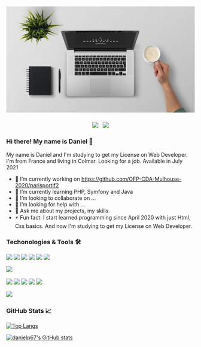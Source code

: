 
# ![danielp67 header](img/laptop-1209008_1280.jpg)

<p align='center'>
<a href="https://danielp.promo-46.codeur.online/" target="_blank"><img height="30" src="https://raw.githubusercontent.com/danielp67/danielp67/img/web.png"></a>&nbsp;&nbsp;
<a href="https://www.linkedin.com/in/daniel-prabhakar-dev/" target="_blank"><img height="30" src="https://raw.githubusercontent.com/danielp67/danielp67/img/linkedin-icon.svg"></a>
</p>


### Hi there! My name is Daniel 👋

My name is Daniel and I'm studying to get my License on Web Developer. I'm from France and living in Colmar.
Looking for a job. Available in July 2021

- 🔭 I’m currently working on https://github.com/OFP-CDA-Mulhouse-2020/parisportif2
- 🌱 I’m currently learning PHP, Symfony and Java
- 👯 I’m looking to collaborate on ...
- 🤔 I’m looking for help with ...
- 💬 Ask me about my projects, my skills
- ⚡ Fun fact: I start learned programming since April 2020 with just Html, Css basics. And now I'm studying to get my License on Web Developer. 


### Techonologies & Tools 🛠️

![](https://img.shields.io/badge/Code-Php-informational?style=flat&logo=php&logoColor=white&color=2bbc8a)
![](https://img.shields.io/badge/Code-React-informational?style=flat&logo=react&logoColor=white&color=2bbc8a)
![](https://img.shields.io/badge/Code-Javascript-informational?style=flat&logo=javascript&logoColor=white&color=2bbc8a)
![](https://img.shields.io/badge/Code-Bootstrap-informational?style=flat&logo=bootstrap&logoColor=white&color=2bbc8a)
![](https://img.shields.io/badge/Code-Html-informational?style=flat&logo=html&logoColor=white&color=2bbc8a)
![](https://img.shields.io/badge/Code-Css-informational?style=flat&logo=css&logoColor=white&color=2bbc8a)

![](https://img.shields.io/badge/Framework-Symfony-informational?style=flat&logo=symfony&logoColor=white&color=2bbc8a)


![](https://img.shields.io/badge/Tools-Docker-informational?style=flat&logo=docker&logoColor=white&color=2bbc8a)
![](https://img.shields.io/badge/Tools-PhpUnit-informational?style=flat&logo=phpunit&logoColor=white&color=2bbc8a)
![](https://img.shields.io/badge/Tools-Mysql-informational?style=flat&logo=mysql&logoColor=white&color=2bbc8a)
![](https://img.shields.io/badge/Tools-Git-informational?style=flat&logo=git&logoColor=white&color=2bbc8a)
![](https://img.shields.io/badge/Tools-GitHub-informational?style=flat&logo=github&logoColor=white&color=2bbc8a)

![](https://img.shields.io/badge/Editor-PhpStorm-informational?style=flat&logo=phpstorm&logoColor=white&color=2bbc8a)


### GitHub Stats 📈

[![Top Langs](https://github-readme-stats.vercel.app/api/top-langs/?username=danielp67&show_icons=true&theme=tokyonight)](https://github.com/danielp67/github-readme-stats)


[![danielp67's GitHub stats](https://github-readme-stats.vercel.app/api?username=danielp67&show_icons=true&theme=tokyonight&hide=contribs)](https://github.com/danielp67/github-readme-stats)
